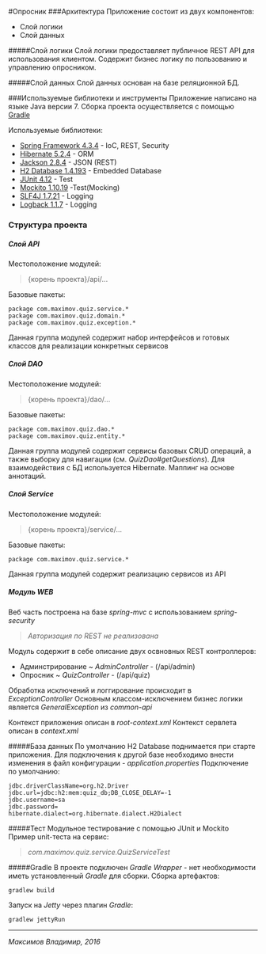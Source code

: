 #Опросник
###Архитектура
Приложение состоит из двух компонентов:
- Слой логики
- Слой данных


#####Слой логики
Слой логики предоставляет публичное REST API для использования клиентом.
Содержит бизнес логику по пользованию и управлению опросником.

#####Слой данных
Слой данных основан на базе реляционной БД.

###Используемые библиотеки и инструменты
Приложение написано на языке Java версии 7.
Сборка проекта осуществляется с помощью [Gradle](https://gradle.org/)

Используемые библиотеки:
- [Spring Framework 4.3.4](https://spring.io/) - IoC, REST, Security
- [Hibernate 5.2.4](http://hibernate.org/) - ORM
- [Jackson 2.8.4](http://wiki.fasterxml.com/Home) - JSON (REST)
- [H2 Database 1.4.193](http://www.h2database.com) - Embedded Database
- [JUnit 4.12](http://junit.org/) - Test
- [Mockito 1.10.19]() -Test(Mocking)
- [SLF4J 1.7.21](http://www.slf4j.org/) - Logging
- [Logback 1.1.7](http://logback.qos.ch/) - Logging

### Структура проекта

##### Слой API
Местоположение модулей:
> {корень проекта}/api/...

Базовые пакеты:
```
package com.maximov.quiz.service.*
package com.maximov.quiz.domain.*
package com.maximov.quiz.exception.*
```
Данная группа модулей содержит набор интерфейсов и готовых классов для реализации конкретных сервисов

##### Слой DAO

Местоположение модулей:
> {корень проекта}/dao/...

Базовые пакеты:
```
package com.maximov.quiz.dao.*
package com.maximov.quiz.entity.*
```

Данная группа модулей содержит сервисы базовых CRUD операций,
а также выборку для навигации (см. *QuizDao#getQuestions*).
Для взаимодействия с БД используется Hibernate. Маппинг на основе аннотаций.

##### Слой Service

Местоположение модулей:
> {корень проекта}/service/...

Базовые пакеты:
```
package com.maximov.quiz.service.*
```

Данная группа модулей содержит реализацию сервисов из API

##### Модуль WEB
Веб часть построена на базе *spring-mvc* с использованием *spring-security*

> *Авторизация по REST не реализована*

Модуль содержит в себе описание двух освновных REST контроллеров:

- Админстрирование ~ *AdminController* - (/api/admin)
- Опросник ~ *QuizController* - (/api/quiz)

Обработка исключений и логгирование происходит в *ExceptionController*
Основным классом-исключением бизнес логики является *GeneralException* из *common-api*

Контекст приложения описан в *root-context.xml*
Контекст сервлета описан в *context.xml*

#####База данных
По умолчанию H2 Database поднимается при старте приложения.
Для подключения к другой базе необходимо внести
изменения в файл конфигурации - *application.properties*
Подключение по умолчанию:
```
jdbc.driverClassName=org.h2.Driver
jdbc.url=jdbc:h2:mem:quiz_db;DB_CLOSE_DELAY=-1
jdbc.username=sa
jdbc.password=
hibernate.dialect=org.hibernate.dialect.H2Dialect
```
#####Тест
Модульное тестирование с помощью JUnit и Mockito
Пример unit-теста на сервис:
>*com.maximov.quiz.service.QuizServiceTest*


#####Gradle
В проекте подключен *Gradle Wrapper* - нет необходимости иметь
установленный *Gradle* для сборки.
Сборка артефактов:
```
gradlew build
```
Запуск на *Jetty* через плагин *Gradle*:
```
gradlew jettyRun
```
_________________________________
*Максимов Владимир, 2016*